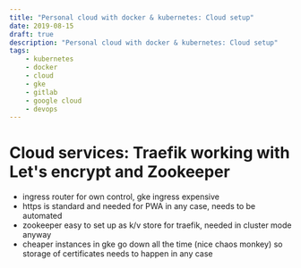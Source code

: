 ```yaml
---
title: "Personal cloud with docker & kubernetes: Cloud setup"
date: 2019-08-15
draft: true
description: "Personal cloud with docker & kubernetes: Cloud setup"
tags:
    - kubernetes
    - docker
    - cloud
    - gke
    - gitlab
    - google cloud
    - devops
---
```

# Cloud services: Traefik working with Let's encrypt and Zookeeper
- ingress router for own control, gke ingress expensive
- https is standard and needed for PWA in any case, needs to be automated
- zookeeper easy to set up as k/v store for traefik, needed in cluster mode anyway
- cheaper instances in gke go down all the time (nice chaos monkey) so storage of certificates needs to happen in any case
